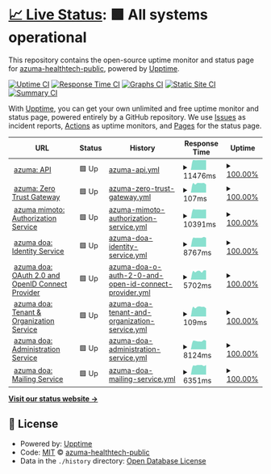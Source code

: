 # [📈 Live Status](https://status.qss.azuma-health.tech): <!--live status--> **🟩 All systems operational**

This repository contains the open-source uptime monitor and status page for [azuma-healthtech-public](https://status.qss.azuma-health.tech), powered by [Upptime](https://github.com/upptime/upptime).

[![Uptime CI](https://github.com/azuma-healthtech-public/uptime-qss/workflows/Uptime%20CI/badge.svg)](https://github.com/azuma-healthtech-public/uptime-qss/actions?query=workflow%3A%22Uptime+CI%22)
[![Response Time CI](https://github.com/azuma-healthtech-public/uptime-qss/workflows/Response%20Time%20CI/badge.svg)](https://github.com/azuma-healthtech-public/uptime-qss/actions?query=workflow%3A%22Response+Time+CI%22)
[![Graphs CI](https://github.com/azuma-healthtech-public/uptime-qss/workflows/Graphs%20CI/badge.svg)](https://github.com/azuma-healthtech-public/uptime-qss/actions?query=workflow%3A%22Graphs+CI%22)
[![Static Site CI](https://github.com/azuma-healthtech-public/uptime-qss/workflows/Static%20Site%20CI/badge.svg)](https://github.com/azuma-healthtech-public/uptime-qss/actions?query=workflow%3A%22Static+Site+CI%22)
[![Summary CI](https://github.com/azuma-healthtech-public/uptime-qss/workflows/Summary%20CI/badge.svg)](https://github.com/azuma-healthtech-public/uptime-qss/actions?query=workflow%3A%22Summary+CI%22)

With [Upptime](https://upptime.js.org), you can get your own unlimited and free uptime monitor and status page, powered entirely by a GitHub repository. We use [Issues](https://github.com/azuma-healthtech-public/uptime-qss/issues) as incident reports, [Actions](https://github.com/azuma-healthtech-public/uptime-qss/actions) as uptime monitors, and [Pages](https://status.qss.azuma-health.tech) for the status page.

<!--start: status pages-->
<!-- This summary is generated by Upptime (https://github.com/upptime/upptime) -->
<!-- Do not edit this manually, your changes will be overwritten -->
<!-- prettier-ignore -->
| URL | Status | History | Response Time | Uptime |
| --- | ------ | ------- | ------------- | ------ |
| <img alt="" src="https://icons.duckduckgo.com/ip3/qss.azuma-health.tech.ico" height="13"> [azuma: API](https://qss.azuma-health.tech/health/doa-gateway) | 🟩 Up | [azuma-api.yml](https://github.com/azuma-healthtech-public/uptime-qss/commits/HEAD/history/azuma-api.yml) | <details><summary><img alt="Response time graph" src="./graphs/azuma-api/response-time-week.png" height="20"> 11476ms</summary><br><a href="https://status.qss.azuma-health.tech/history/azuma-api"><img alt="Response time 12535" src="https://img.shields.io/endpoint?url=https%3A%2F%2Fraw.githubusercontent.com%2Fazuma-healthtech-public%2Fuptime-qss%2FHEAD%2Fapi%2Fazuma-api%2Fresponse-time.json"></a><br><a href="https://status.qss.azuma-health.tech/history/azuma-api"><img alt="24-hour response time 11384" src="https://img.shields.io/endpoint?url=https%3A%2F%2Fraw.githubusercontent.com%2Fazuma-healthtech-public%2Fuptime-qss%2FHEAD%2Fapi%2Fazuma-api%2Fresponse-time-day.json"></a><br><a href="https://status.qss.azuma-health.tech/history/azuma-api"><img alt="7-day response time 11476" src="https://img.shields.io/endpoint?url=https%3A%2F%2Fraw.githubusercontent.com%2Fazuma-healthtech-public%2Fuptime-qss%2FHEAD%2Fapi%2Fazuma-api%2Fresponse-time-week.json"></a><br><a href="https://status.qss.azuma-health.tech/history/azuma-api"><img alt="30-day response time 11530" src="https://img.shields.io/endpoint?url=https%3A%2F%2Fraw.githubusercontent.com%2Fazuma-healthtech-public%2Fuptime-qss%2FHEAD%2Fapi%2Fazuma-api%2Fresponse-time-month.json"></a><br><a href="https://status.qss.azuma-health.tech/history/azuma-api"><img alt="1-year response time 11050" src="https://img.shields.io/endpoint?url=https%3A%2F%2Fraw.githubusercontent.com%2Fazuma-healthtech-public%2Fuptime-qss%2FHEAD%2Fapi%2Fazuma-api%2Fresponse-time-year.json"></a></details> | <details><summary><a href="https://status.qss.azuma-health.tech/history/azuma-api">100.00%</a></summary><a href="https://status.qss.azuma-health.tech/history/azuma-api"><img alt="All-time uptime 98.56%" src="https://img.shields.io/endpoint?url=https%3A%2F%2Fraw.githubusercontent.com%2Fazuma-healthtech-public%2Fuptime-qss%2FHEAD%2Fapi%2Fazuma-api%2Fuptime.json"></a><br><a href="https://status.qss.azuma-health.tech/history/azuma-api"><img alt="24-hour uptime 100.00%" src="https://img.shields.io/endpoint?url=https%3A%2F%2Fraw.githubusercontent.com%2Fazuma-healthtech-public%2Fuptime-qss%2FHEAD%2Fapi%2Fazuma-api%2Fuptime-day.json"></a><br><a href="https://status.qss.azuma-health.tech/history/azuma-api"><img alt="7-day uptime 100.00%" src="https://img.shields.io/endpoint?url=https%3A%2F%2Fraw.githubusercontent.com%2Fazuma-healthtech-public%2Fuptime-qss%2FHEAD%2Fapi%2Fazuma-api%2Fuptime-week.json"></a><br><a href="https://status.qss.azuma-health.tech/history/azuma-api"><img alt="30-day uptime 100.00%" src="https://img.shields.io/endpoint?url=https%3A%2F%2Fraw.githubusercontent.com%2Fazuma-healthtech-public%2Fuptime-qss%2FHEAD%2Fapi%2Fazuma-api%2Fuptime-month.json"></a><br><a href="https://status.qss.azuma-health.tech/history/azuma-api"><img alt="1-year uptime 97.35%" src="https://img.shields.io/endpoint?url=https%3A%2F%2Fraw.githubusercontent.com%2Fazuma-healthtech-public%2Fuptime-qss%2FHEAD%2Fapi%2Fazuma-api%2Fuptime-year.json"></a></details>
| <img alt="" src="https://icons.duckduckgo.com/ip3/qss.azuma-health.tech.ico" height="13"> [azuma: Zero Trust Gateway](https://qss.azuma-health.tech/health/gateway) | 🟩 Up | [azuma-zero-trust-gateway.yml](https://github.com/azuma-healthtech-public/uptime-qss/commits/HEAD/history/azuma-zero-trust-gateway.yml) | <details><summary><img alt="Response time graph" src="./graphs/azuma-zero-trust-gateway/response-time-week.png" height="20"> 107ms</summary><br><a href="https://status.qss.azuma-health.tech/history/azuma-zero-trust-gateway"><img alt="Response time 109" src="https://img.shields.io/endpoint?url=https%3A%2F%2Fraw.githubusercontent.com%2Fazuma-healthtech-public%2Fuptime-qss%2FHEAD%2Fapi%2Fazuma-zero-trust-gateway%2Fresponse-time.json"></a><br><a href="https://status.qss.azuma-health.tech/history/azuma-zero-trust-gateway"><img alt="24-hour response time 94" src="https://img.shields.io/endpoint?url=https%3A%2F%2Fraw.githubusercontent.com%2Fazuma-healthtech-public%2Fuptime-qss%2FHEAD%2Fapi%2Fazuma-zero-trust-gateway%2Fresponse-time-day.json"></a><br><a href="https://status.qss.azuma-health.tech/history/azuma-zero-trust-gateway"><img alt="7-day response time 107" src="https://img.shields.io/endpoint?url=https%3A%2F%2Fraw.githubusercontent.com%2Fazuma-healthtech-public%2Fuptime-qss%2FHEAD%2Fapi%2Fazuma-zero-trust-gateway%2Fresponse-time-week.json"></a><br><a href="https://status.qss.azuma-health.tech/history/azuma-zero-trust-gateway"><img alt="30-day response time 117" src="https://img.shields.io/endpoint?url=https%3A%2F%2Fraw.githubusercontent.com%2Fazuma-healthtech-public%2Fuptime-qss%2FHEAD%2Fapi%2Fazuma-zero-trust-gateway%2Fresponse-time-month.json"></a><br><a href="https://status.qss.azuma-health.tech/history/azuma-zero-trust-gateway"><img alt="1-year response time 114" src="https://img.shields.io/endpoint?url=https%3A%2F%2Fraw.githubusercontent.com%2Fazuma-healthtech-public%2Fuptime-qss%2FHEAD%2Fapi%2Fazuma-zero-trust-gateway%2Fresponse-time-year.json"></a></details> | <details><summary><a href="https://status.qss.azuma-health.tech/history/azuma-zero-trust-gateway">100.00%</a></summary><a href="https://status.qss.azuma-health.tech/history/azuma-zero-trust-gateway"><img alt="All-time uptime 100.00%" src="https://img.shields.io/endpoint?url=https%3A%2F%2Fraw.githubusercontent.com%2Fazuma-healthtech-public%2Fuptime-qss%2FHEAD%2Fapi%2Fazuma-zero-trust-gateway%2Fuptime.json"></a><br><a href="https://status.qss.azuma-health.tech/history/azuma-zero-trust-gateway"><img alt="24-hour uptime 100.00%" src="https://img.shields.io/endpoint?url=https%3A%2F%2Fraw.githubusercontent.com%2Fazuma-healthtech-public%2Fuptime-qss%2FHEAD%2Fapi%2Fazuma-zero-trust-gateway%2Fuptime-day.json"></a><br><a href="https://status.qss.azuma-health.tech/history/azuma-zero-trust-gateway"><img alt="7-day uptime 100.00%" src="https://img.shields.io/endpoint?url=https%3A%2F%2Fraw.githubusercontent.com%2Fazuma-healthtech-public%2Fuptime-qss%2FHEAD%2Fapi%2Fazuma-zero-trust-gateway%2Fuptime-week.json"></a><br><a href="https://status.qss.azuma-health.tech/history/azuma-zero-trust-gateway"><img alt="30-day uptime 100.00%" src="https://img.shields.io/endpoint?url=https%3A%2F%2Fraw.githubusercontent.com%2Fazuma-healthtech-public%2Fuptime-qss%2FHEAD%2Fapi%2Fazuma-zero-trust-gateway%2Fuptime-month.json"></a><br><a href="https://status.qss.azuma-health.tech/history/azuma-zero-trust-gateway"><img alt="1-year uptime 100.00%" src="https://img.shields.io/endpoint?url=https%3A%2F%2Fraw.githubusercontent.com%2Fazuma-healthtech-public%2Fuptime-qss%2FHEAD%2Fapi%2Fazuma-zero-trust-gateway%2Fuptime-year.json"></a></details>
| <img alt="" src="https://icons.duckduckgo.com/ip3/qss.azuma-health.tech.ico" height="13"> [azuma mimoto: Authorization Service](https://qss.azuma-health.tech/health/mimoto-auth) | 🟩 Up | [azuma-mimoto-authorization-service.yml](https://github.com/azuma-healthtech-public/uptime-qss/commits/HEAD/history/azuma-mimoto-authorization-service.yml) | <details><summary><img alt="Response time graph" src="./graphs/azuma-mimoto-authorization-service/response-time-week.png" height="20"> 10391ms</summary><br><a href="https://status.qss.azuma-health.tech/history/azuma-mimoto-authorization-service"><img alt="Response time 9029" src="https://img.shields.io/endpoint?url=https%3A%2F%2Fraw.githubusercontent.com%2Fazuma-healthtech-public%2Fuptime-qss%2FHEAD%2Fapi%2Fazuma-mimoto-authorization-service%2Fresponse-time.json"></a><br><a href="https://status.qss.azuma-health.tech/history/azuma-mimoto-authorization-service"><img alt="24-hour response time 10417" src="https://img.shields.io/endpoint?url=https%3A%2F%2Fraw.githubusercontent.com%2Fazuma-healthtech-public%2Fuptime-qss%2FHEAD%2Fapi%2Fazuma-mimoto-authorization-service%2Fresponse-time-day.json"></a><br><a href="https://status.qss.azuma-health.tech/history/azuma-mimoto-authorization-service"><img alt="7-day response time 10391" src="https://img.shields.io/endpoint?url=https%3A%2F%2Fraw.githubusercontent.com%2Fazuma-healthtech-public%2Fuptime-qss%2FHEAD%2Fapi%2Fazuma-mimoto-authorization-service%2Fresponse-time-week.json"></a><br><a href="https://status.qss.azuma-health.tech/history/azuma-mimoto-authorization-service"><img alt="30-day response time 10628" src="https://img.shields.io/endpoint?url=https%3A%2F%2Fraw.githubusercontent.com%2Fazuma-healthtech-public%2Fuptime-qss%2FHEAD%2Fapi%2Fazuma-mimoto-authorization-service%2Fresponse-time-month.json"></a><br><a href="https://status.qss.azuma-health.tech/history/azuma-mimoto-authorization-service"><img alt="1-year response time 8958" src="https://img.shields.io/endpoint?url=https%3A%2F%2Fraw.githubusercontent.com%2Fazuma-healthtech-public%2Fuptime-qss%2FHEAD%2Fapi%2Fazuma-mimoto-authorization-service%2Fresponse-time-year.json"></a></details> | <details><summary><a href="https://status.qss.azuma-health.tech/history/azuma-mimoto-authorization-service">100.00%</a></summary><a href="https://status.qss.azuma-health.tech/history/azuma-mimoto-authorization-service"><img alt="All-time uptime 99.86%" src="https://img.shields.io/endpoint?url=https%3A%2F%2Fraw.githubusercontent.com%2Fazuma-healthtech-public%2Fuptime-qss%2FHEAD%2Fapi%2Fazuma-mimoto-authorization-service%2Fuptime.json"></a><br><a href="https://status.qss.azuma-health.tech/history/azuma-mimoto-authorization-service"><img alt="24-hour uptime 100.00%" src="https://img.shields.io/endpoint?url=https%3A%2F%2Fraw.githubusercontent.com%2Fazuma-healthtech-public%2Fuptime-qss%2FHEAD%2Fapi%2Fazuma-mimoto-authorization-service%2Fuptime-day.json"></a><br><a href="https://status.qss.azuma-health.tech/history/azuma-mimoto-authorization-service"><img alt="7-day uptime 100.00%" src="https://img.shields.io/endpoint?url=https%3A%2F%2Fraw.githubusercontent.com%2Fazuma-healthtech-public%2Fuptime-qss%2FHEAD%2Fapi%2Fazuma-mimoto-authorization-service%2Fuptime-week.json"></a><br><a href="https://status.qss.azuma-health.tech/history/azuma-mimoto-authorization-service"><img alt="30-day uptime 100.00%" src="https://img.shields.io/endpoint?url=https%3A%2F%2Fraw.githubusercontent.com%2Fazuma-healthtech-public%2Fuptime-qss%2FHEAD%2Fapi%2Fazuma-mimoto-authorization-service%2Fuptime-month.json"></a><br><a href="https://status.qss.azuma-health.tech/history/azuma-mimoto-authorization-service"><img alt="1-year uptime 99.81%" src="https://img.shields.io/endpoint?url=https%3A%2F%2Fraw.githubusercontent.com%2Fazuma-healthtech-public%2Fuptime-qss%2FHEAD%2Fapi%2Fazuma-mimoto-authorization-service%2Fuptime-year.json"></a></details>
| <img alt="" src="https://icons.duckduckgo.com/ip3/qss.azuma-health.tech.ico" height="13"> [azuma doa: Identity Service](https://qss.azuma-health.tech/health/doa-idp) | 🟩 Up | [azuma-doa-identity-service.yml](https://github.com/azuma-healthtech-public/uptime-qss/commits/HEAD/history/azuma-doa-identity-service.yml) | <details><summary><img alt="Response time graph" src="./graphs/azuma-doa-identity-service/response-time-week.png" height="20"> 8767ms</summary><br><a href="https://status.qss.azuma-health.tech/history/azuma-doa-identity-service"><img alt="Response time 7918" src="https://img.shields.io/endpoint?url=https%3A%2F%2Fraw.githubusercontent.com%2Fazuma-healthtech-public%2Fuptime-qss%2FHEAD%2Fapi%2Fazuma-doa-identity-service%2Fresponse-time.json"></a><br><a href="https://status.qss.azuma-health.tech/history/azuma-doa-identity-service"><img alt="24-hour response time 8653" src="https://img.shields.io/endpoint?url=https%3A%2F%2Fraw.githubusercontent.com%2Fazuma-healthtech-public%2Fuptime-qss%2FHEAD%2Fapi%2Fazuma-doa-identity-service%2Fresponse-time-day.json"></a><br><a href="https://status.qss.azuma-health.tech/history/azuma-doa-identity-service"><img alt="7-day response time 8767" src="https://img.shields.io/endpoint?url=https%3A%2F%2Fraw.githubusercontent.com%2Fazuma-healthtech-public%2Fuptime-qss%2FHEAD%2Fapi%2Fazuma-doa-identity-service%2Fresponse-time-week.json"></a><br><a href="https://status.qss.azuma-health.tech/history/azuma-doa-identity-service"><img alt="30-day response time 9197" src="https://img.shields.io/endpoint?url=https%3A%2F%2Fraw.githubusercontent.com%2Fazuma-healthtech-public%2Fuptime-qss%2FHEAD%2Fapi%2Fazuma-doa-identity-service%2Fresponse-time-month.json"></a><br><a href="https://status.qss.azuma-health.tech/history/azuma-doa-identity-service"><img alt="1-year response time 7680" src="https://img.shields.io/endpoint?url=https%3A%2F%2Fraw.githubusercontent.com%2Fazuma-healthtech-public%2Fuptime-qss%2FHEAD%2Fapi%2Fazuma-doa-identity-service%2Fresponse-time-year.json"></a></details> | <details><summary><a href="https://status.qss.azuma-health.tech/history/azuma-doa-identity-service">100.00%</a></summary><a href="https://status.qss.azuma-health.tech/history/azuma-doa-identity-service"><img alt="All-time uptime 100.00%" src="https://img.shields.io/endpoint?url=https%3A%2F%2Fraw.githubusercontent.com%2Fazuma-healthtech-public%2Fuptime-qss%2FHEAD%2Fapi%2Fazuma-doa-identity-service%2Fuptime.json"></a><br><a href="https://status.qss.azuma-health.tech/history/azuma-doa-identity-service"><img alt="24-hour uptime 100.00%" src="https://img.shields.io/endpoint?url=https%3A%2F%2Fraw.githubusercontent.com%2Fazuma-healthtech-public%2Fuptime-qss%2FHEAD%2Fapi%2Fazuma-doa-identity-service%2Fuptime-day.json"></a><br><a href="https://status.qss.azuma-health.tech/history/azuma-doa-identity-service"><img alt="7-day uptime 100.00%" src="https://img.shields.io/endpoint?url=https%3A%2F%2Fraw.githubusercontent.com%2Fazuma-healthtech-public%2Fuptime-qss%2FHEAD%2Fapi%2Fazuma-doa-identity-service%2Fuptime-week.json"></a><br><a href="https://status.qss.azuma-health.tech/history/azuma-doa-identity-service"><img alt="30-day uptime 100.00%" src="https://img.shields.io/endpoint?url=https%3A%2F%2Fraw.githubusercontent.com%2Fazuma-healthtech-public%2Fuptime-qss%2FHEAD%2Fapi%2Fazuma-doa-identity-service%2Fuptime-month.json"></a><br><a href="https://status.qss.azuma-health.tech/history/azuma-doa-identity-service"><img alt="1-year uptime 100.00%" src="https://img.shields.io/endpoint?url=https%3A%2F%2Fraw.githubusercontent.com%2Fazuma-healthtech-public%2Fuptime-qss%2FHEAD%2Fapi%2Fazuma-doa-identity-service%2Fuptime-year.json"></a></details>
| <img alt="" src="https://icons.duckduckgo.com/ip3/qss.azuma-health.tech.ico" height="13"> [azuma doa: OAuth 2.0 and OpenID Connect Provider](https://qss.azuma-health.tech/health/doa-oidc) | 🟩 Up | [azuma-doa-o-auth-2-0-and-open-id-connect-provider.yml](https://github.com/azuma-healthtech-public/uptime-qss/commits/HEAD/history/azuma-doa-o-auth-2-0-and-open-id-connect-provider.yml) | <details><summary><img alt="Response time graph" src="./graphs/azuma-doa-o-auth-2-0-and-open-id-connect-provider/response-time-week.png" height="20"> 5702ms</summary><br><a href="https://status.qss.azuma-health.tech/history/azuma-doa-o-auth-2-0-and-open-id-connect-provider"><img alt="Response time 5067" src="https://img.shields.io/endpoint?url=https%3A%2F%2Fraw.githubusercontent.com%2Fazuma-healthtech-public%2Fuptime-qss%2FHEAD%2Fapi%2Fazuma-doa-o-auth-2-0-and-open-id-connect-provider%2Fresponse-time.json"></a><br><a href="https://status.qss.azuma-health.tech/history/azuma-doa-o-auth-2-0-and-open-id-connect-provider"><img alt="24-hour response time 6254" src="https://img.shields.io/endpoint?url=https%3A%2F%2Fraw.githubusercontent.com%2Fazuma-healthtech-public%2Fuptime-qss%2FHEAD%2Fapi%2Fazuma-doa-o-auth-2-0-and-open-id-connect-provider%2Fresponse-time-day.json"></a><br><a href="https://status.qss.azuma-health.tech/history/azuma-doa-o-auth-2-0-and-open-id-connect-provider"><img alt="7-day response time 5702" src="https://img.shields.io/endpoint?url=https%3A%2F%2Fraw.githubusercontent.com%2Fazuma-healthtech-public%2Fuptime-qss%2FHEAD%2Fapi%2Fazuma-doa-o-auth-2-0-and-open-id-connect-provider%2Fresponse-time-week.json"></a><br><a href="https://status.qss.azuma-health.tech/history/azuma-doa-o-auth-2-0-and-open-id-connect-provider"><img alt="30-day response time 6020" src="https://img.shields.io/endpoint?url=https%3A%2F%2Fraw.githubusercontent.com%2Fazuma-healthtech-public%2Fuptime-qss%2FHEAD%2Fapi%2Fazuma-doa-o-auth-2-0-and-open-id-connect-provider%2Fresponse-time-month.json"></a><br><a href="https://status.qss.azuma-health.tech/history/azuma-doa-o-auth-2-0-and-open-id-connect-provider"><img alt="1-year response time 4947" src="https://img.shields.io/endpoint?url=https%3A%2F%2Fraw.githubusercontent.com%2Fazuma-healthtech-public%2Fuptime-qss%2FHEAD%2Fapi%2Fazuma-doa-o-auth-2-0-and-open-id-connect-provider%2Fresponse-time-year.json"></a></details> | <details><summary><a href="https://status.qss.azuma-health.tech/history/azuma-doa-o-auth-2-0-and-open-id-connect-provider">100.00%</a></summary><a href="https://status.qss.azuma-health.tech/history/azuma-doa-o-auth-2-0-and-open-id-connect-provider"><img alt="All-time uptime 100.00%" src="https://img.shields.io/endpoint?url=https%3A%2F%2Fraw.githubusercontent.com%2Fazuma-healthtech-public%2Fuptime-qss%2FHEAD%2Fapi%2Fazuma-doa-o-auth-2-0-and-open-id-connect-provider%2Fuptime.json"></a><br><a href="https://status.qss.azuma-health.tech/history/azuma-doa-o-auth-2-0-and-open-id-connect-provider"><img alt="24-hour uptime 100.00%" src="https://img.shields.io/endpoint?url=https%3A%2F%2Fraw.githubusercontent.com%2Fazuma-healthtech-public%2Fuptime-qss%2FHEAD%2Fapi%2Fazuma-doa-o-auth-2-0-and-open-id-connect-provider%2Fuptime-day.json"></a><br><a href="https://status.qss.azuma-health.tech/history/azuma-doa-o-auth-2-0-and-open-id-connect-provider"><img alt="7-day uptime 100.00%" src="https://img.shields.io/endpoint?url=https%3A%2F%2Fraw.githubusercontent.com%2Fazuma-healthtech-public%2Fuptime-qss%2FHEAD%2Fapi%2Fazuma-doa-o-auth-2-0-and-open-id-connect-provider%2Fuptime-week.json"></a><br><a href="https://status.qss.azuma-health.tech/history/azuma-doa-o-auth-2-0-and-open-id-connect-provider"><img alt="30-day uptime 100.00%" src="https://img.shields.io/endpoint?url=https%3A%2F%2Fraw.githubusercontent.com%2Fazuma-healthtech-public%2Fuptime-qss%2FHEAD%2Fapi%2Fazuma-doa-o-auth-2-0-and-open-id-connect-provider%2Fuptime-month.json"></a><br><a href="https://status.qss.azuma-health.tech/history/azuma-doa-o-auth-2-0-and-open-id-connect-provider"><img alt="1-year uptime 100.00%" src="https://img.shields.io/endpoint?url=https%3A%2F%2Fraw.githubusercontent.com%2Fazuma-healthtech-public%2Fuptime-qss%2FHEAD%2Fapi%2Fazuma-doa-o-auth-2-0-and-open-id-connect-provider%2Fuptime-year.json"></a></details>
| <img alt="" src="https://icons.duckduckgo.com/ip3/qss.azuma-health.tech.ico" height="13"> [azuma doa: Tenant & Organization Service](https://qss.azuma-health.tech/health/doa-organization) | 🟩 Up | [azuma-doa-tenant-and-organization-service.yml](https://github.com/azuma-healthtech-public/uptime-qss/commits/HEAD/history/azuma-doa-tenant-and-organization-service.yml) | <details><summary><img alt="Response time graph" src="./graphs/azuma-doa-tenant-and-organization-service/response-time-week.png" height="20"> 109ms</summary><br><a href="https://status.qss.azuma-health.tech/history/azuma-doa-tenant-and-organization-service"><img alt="Response time 110" src="https://img.shields.io/endpoint?url=https%3A%2F%2Fraw.githubusercontent.com%2Fazuma-healthtech-public%2Fuptime-qss%2FHEAD%2Fapi%2Fazuma-doa-tenant-and-organization-service%2Fresponse-time.json"></a><br><a href="https://status.qss.azuma-health.tech/history/azuma-doa-tenant-and-organization-service"><img alt="24-hour response time 95" src="https://img.shields.io/endpoint?url=https%3A%2F%2Fraw.githubusercontent.com%2Fazuma-healthtech-public%2Fuptime-qss%2FHEAD%2Fapi%2Fazuma-doa-tenant-and-organization-service%2Fresponse-time-day.json"></a><br><a href="https://status.qss.azuma-health.tech/history/azuma-doa-tenant-and-organization-service"><img alt="7-day response time 109" src="https://img.shields.io/endpoint?url=https%3A%2F%2Fraw.githubusercontent.com%2Fazuma-healthtech-public%2Fuptime-qss%2FHEAD%2Fapi%2Fazuma-doa-tenant-and-organization-service%2Fresponse-time-week.json"></a><br><a href="https://status.qss.azuma-health.tech/history/azuma-doa-tenant-and-organization-service"><img alt="30-day response time 118" src="https://img.shields.io/endpoint?url=https%3A%2F%2Fraw.githubusercontent.com%2Fazuma-healthtech-public%2Fuptime-qss%2FHEAD%2Fapi%2Fazuma-doa-tenant-and-organization-service%2Fresponse-time-month.json"></a><br><a href="https://status.qss.azuma-health.tech/history/azuma-doa-tenant-and-organization-service"><img alt="1-year response time 115" src="https://img.shields.io/endpoint?url=https%3A%2F%2Fraw.githubusercontent.com%2Fazuma-healthtech-public%2Fuptime-qss%2FHEAD%2Fapi%2Fazuma-doa-tenant-and-organization-service%2Fresponse-time-year.json"></a></details> | <details><summary><a href="https://status.qss.azuma-health.tech/history/azuma-doa-tenant-and-organization-service">100.00%</a></summary><a href="https://status.qss.azuma-health.tech/history/azuma-doa-tenant-and-organization-service"><img alt="All-time uptime 100.00%" src="https://img.shields.io/endpoint?url=https%3A%2F%2Fraw.githubusercontent.com%2Fazuma-healthtech-public%2Fuptime-qss%2FHEAD%2Fapi%2Fazuma-doa-tenant-and-organization-service%2Fuptime.json"></a><br><a href="https://status.qss.azuma-health.tech/history/azuma-doa-tenant-and-organization-service"><img alt="24-hour uptime 100.00%" src="https://img.shields.io/endpoint?url=https%3A%2F%2Fraw.githubusercontent.com%2Fazuma-healthtech-public%2Fuptime-qss%2FHEAD%2Fapi%2Fazuma-doa-tenant-and-organization-service%2Fuptime-day.json"></a><br><a href="https://status.qss.azuma-health.tech/history/azuma-doa-tenant-and-organization-service"><img alt="7-day uptime 100.00%" src="https://img.shields.io/endpoint?url=https%3A%2F%2Fraw.githubusercontent.com%2Fazuma-healthtech-public%2Fuptime-qss%2FHEAD%2Fapi%2Fazuma-doa-tenant-and-organization-service%2Fuptime-week.json"></a><br><a href="https://status.qss.azuma-health.tech/history/azuma-doa-tenant-and-organization-service"><img alt="30-day uptime 100.00%" src="https://img.shields.io/endpoint?url=https%3A%2F%2Fraw.githubusercontent.com%2Fazuma-healthtech-public%2Fuptime-qss%2FHEAD%2Fapi%2Fazuma-doa-tenant-and-organization-service%2Fuptime-month.json"></a><br><a href="https://status.qss.azuma-health.tech/history/azuma-doa-tenant-and-organization-service"><img alt="1-year uptime 100.00%" src="https://img.shields.io/endpoint?url=https%3A%2F%2Fraw.githubusercontent.com%2Fazuma-healthtech-public%2Fuptime-qss%2FHEAD%2Fapi%2Fazuma-doa-tenant-and-organization-service%2Fuptime-year.json"></a></details>
| <img alt="" src="https://icons.duckduckgo.com/ip3/qss.azuma-health.tech.ico" height="13"> [azuma doa: Administration Service](https://qss.azuma-health.tech/health/doa-admin) | 🟩 Up | [azuma-doa-administration-service.yml](https://github.com/azuma-healthtech-public/uptime-qss/commits/HEAD/history/azuma-doa-administration-service.yml) | <details><summary><img alt="Response time graph" src="./graphs/azuma-doa-administration-service/response-time-week.png" height="20"> 8124ms</summary><br><a href="https://status.qss.azuma-health.tech/history/azuma-doa-administration-service"><img alt="Response time 6474" src="https://img.shields.io/endpoint?url=https%3A%2F%2Fraw.githubusercontent.com%2Fazuma-healthtech-public%2Fuptime-qss%2FHEAD%2Fapi%2Fazuma-doa-administration-service%2Fresponse-time.json"></a><br><a href="https://status.qss.azuma-health.tech/history/azuma-doa-administration-service"><img alt="24-hour response time 8303" src="https://img.shields.io/endpoint?url=https%3A%2F%2Fraw.githubusercontent.com%2Fazuma-healthtech-public%2Fuptime-qss%2FHEAD%2Fapi%2Fazuma-doa-administration-service%2Fresponse-time-day.json"></a><br><a href="https://status.qss.azuma-health.tech/history/azuma-doa-administration-service"><img alt="7-day response time 8124" src="https://img.shields.io/endpoint?url=https%3A%2F%2Fraw.githubusercontent.com%2Fazuma-healthtech-public%2Fuptime-qss%2FHEAD%2Fapi%2Fazuma-doa-administration-service%2Fresponse-time-week.json"></a><br><a href="https://status.qss.azuma-health.tech/history/azuma-doa-administration-service"><img alt="30-day response time 7981" src="https://img.shields.io/endpoint?url=https%3A%2F%2Fraw.githubusercontent.com%2Fazuma-healthtech-public%2Fuptime-qss%2FHEAD%2Fapi%2Fazuma-doa-administration-service%2Fresponse-time-month.json"></a><br><a href="https://status.qss.azuma-health.tech/history/azuma-doa-administration-service"><img alt="1-year response time 6421" src="https://img.shields.io/endpoint?url=https%3A%2F%2Fraw.githubusercontent.com%2Fazuma-healthtech-public%2Fuptime-qss%2FHEAD%2Fapi%2Fazuma-doa-administration-service%2Fresponse-time-year.json"></a></details> | <details><summary><a href="https://status.qss.azuma-health.tech/history/azuma-doa-administration-service">100.00%</a></summary><a href="https://status.qss.azuma-health.tech/history/azuma-doa-administration-service"><img alt="All-time uptime 99.91%" src="https://img.shields.io/endpoint?url=https%3A%2F%2Fraw.githubusercontent.com%2Fazuma-healthtech-public%2Fuptime-qss%2FHEAD%2Fapi%2Fazuma-doa-administration-service%2Fuptime.json"></a><br><a href="https://status.qss.azuma-health.tech/history/azuma-doa-administration-service"><img alt="24-hour uptime 100.00%" src="https://img.shields.io/endpoint?url=https%3A%2F%2Fraw.githubusercontent.com%2Fazuma-healthtech-public%2Fuptime-qss%2FHEAD%2Fapi%2Fazuma-doa-administration-service%2Fuptime-day.json"></a><br><a href="https://status.qss.azuma-health.tech/history/azuma-doa-administration-service"><img alt="7-day uptime 100.00%" src="https://img.shields.io/endpoint?url=https%3A%2F%2Fraw.githubusercontent.com%2Fazuma-healthtech-public%2Fuptime-qss%2FHEAD%2Fapi%2Fazuma-doa-administration-service%2Fuptime-week.json"></a><br><a href="https://status.qss.azuma-health.tech/history/azuma-doa-administration-service"><img alt="30-day uptime 100.00%" src="https://img.shields.io/endpoint?url=https%3A%2F%2Fraw.githubusercontent.com%2Fazuma-healthtech-public%2Fuptime-qss%2FHEAD%2Fapi%2Fazuma-doa-administration-service%2Fuptime-month.json"></a><br><a href="https://status.qss.azuma-health.tech/history/azuma-doa-administration-service"><img alt="1-year uptime 99.81%" src="https://img.shields.io/endpoint?url=https%3A%2F%2Fraw.githubusercontent.com%2Fazuma-healthtech-public%2Fuptime-qss%2FHEAD%2Fapi%2Fazuma-doa-administration-service%2Fuptime-year.json"></a></details>
| <img alt="" src="https://icons.duckduckgo.com/ip3/qss.azuma-health.tech.ico" height="13"> [azuma doa: Mailing Service](https://qss.azuma-health.tech/health/doa-mailing) | 🟩 Up | [azuma-doa-mailing-service.yml](https://github.com/azuma-healthtech-public/uptime-qss/commits/HEAD/history/azuma-doa-mailing-service.yml) | <details><summary><img alt="Response time graph" src="./graphs/azuma-doa-mailing-service/response-time-week.png" height="20"> 6351ms</summary><br><a href="https://status.qss.azuma-health.tech/history/azuma-doa-mailing-service"><img alt="Response time 6975" src="https://img.shields.io/endpoint?url=https%3A%2F%2Fraw.githubusercontent.com%2Fazuma-healthtech-public%2Fuptime-qss%2FHEAD%2Fapi%2Fazuma-doa-mailing-service%2Fresponse-time.json"></a><br><a href="https://status.qss.azuma-health.tech/history/azuma-doa-mailing-service"><img alt="24-hour response time 6588" src="https://img.shields.io/endpoint?url=https%3A%2F%2Fraw.githubusercontent.com%2Fazuma-healthtech-public%2Fuptime-qss%2FHEAD%2Fapi%2Fazuma-doa-mailing-service%2Fresponse-time-day.json"></a><br><a href="https://status.qss.azuma-health.tech/history/azuma-doa-mailing-service"><img alt="7-day response time 6351" src="https://img.shields.io/endpoint?url=https%3A%2F%2Fraw.githubusercontent.com%2Fazuma-healthtech-public%2Fuptime-qss%2FHEAD%2Fapi%2Fazuma-doa-mailing-service%2Fresponse-time-week.json"></a><br><a href="https://status.qss.azuma-health.tech/history/azuma-doa-mailing-service"><img alt="30-day response time 6360" src="https://img.shields.io/endpoint?url=https%3A%2F%2Fraw.githubusercontent.com%2Fazuma-healthtech-public%2Fuptime-qss%2FHEAD%2Fapi%2Fazuma-doa-mailing-service%2Fresponse-time-month.json"></a><br><a href="https://status.qss.azuma-health.tech/history/azuma-doa-mailing-service"><img alt="1-year response time 6766" src="https://img.shields.io/endpoint?url=https%3A%2F%2Fraw.githubusercontent.com%2Fazuma-healthtech-public%2Fuptime-qss%2FHEAD%2Fapi%2Fazuma-doa-mailing-service%2Fresponse-time-year.json"></a></details> | <details><summary><a href="https://status.qss.azuma-health.tech/history/azuma-doa-mailing-service">100.00%</a></summary><a href="https://status.qss.azuma-health.tech/history/azuma-doa-mailing-service"><img alt="All-time uptime 98.55%" src="https://img.shields.io/endpoint?url=https%3A%2F%2Fraw.githubusercontent.com%2Fazuma-healthtech-public%2Fuptime-qss%2FHEAD%2Fapi%2Fazuma-doa-mailing-service%2Fuptime.json"></a><br><a href="https://status.qss.azuma-health.tech/history/azuma-doa-mailing-service"><img alt="24-hour uptime 100.00%" src="https://img.shields.io/endpoint?url=https%3A%2F%2Fraw.githubusercontent.com%2Fazuma-healthtech-public%2Fuptime-qss%2FHEAD%2Fapi%2Fazuma-doa-mailing-service%2Fuptime-day.json"></a><br><a href="https://status.qss.azuma-health.tech/history/azuma-doa-mailing-service"><img alt="7-day uptime 100.00%" src="https://img.shields.io/endpoint?url=https%3A%2F%2Fraw.githubusercontent.com%2Fazuma-healthtech-public%2Fuptime-qss%2FHEAD%2Fapi%2Fazuma-doa-mailing-service%2Fuptime-week.json"></a><br><a href="https://status.qss.azuma-health.tech/history/azuma-doa-mailing-service"><img alt="30-day uptime 100.00%" src="https://img.shields.io/endpoint?url=https%3A%2F%2Fraw.githubusercontent.com%2Fazuma-healthtech-public%2Fuptime-qss%2FHEAD%2Fapi%2Fazuma-doa-mailing-service%2Fuptime-month.json"></a><br><a href="https://status.qss.azuma-health.tech/history/azuma-doa-mailing-service"><img alt="1-year uptime 97.07%" src="https://img.shields.io/endpoint?url=https%3A%2F%2Fraw.githubusercontent.com%2Fazuma-healthtech-public%2Fuptime-qss%2FHEAD%2Fapi%2Fazuma-doa-mailing-service%2Fuptime-year.json"></a></details>

<!--end: status pages-->

[**Visit our status website →**](https://status.qss.azuma-health.tech)

## 📄 License

- Powered by: [Upptime](https://github.com/upptime/upptime)
- Code: [MIT](./LICENSE) © [azuma-healthtech-public](https://status.qss.azuma-health.tech)
- Data in the `./history` directory: [Open Database License](https://opendatacommons.org/licenses/odbl/1-0/)
